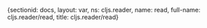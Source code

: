 {sectionid: docs, layout: var, ns: cljs.reader, name: read, full-name: cljs.reader/read,
  title: cljs.reader/read}
